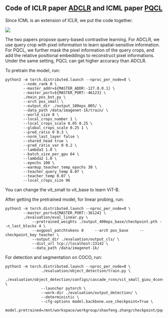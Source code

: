 ## Code of ICLR paper [ADCLR](https://openreview.net/pdf?id=10R_bcjFwJ) and ICML paper [PQCL](https://github.com/Sherrylone/sherrylone.github.io/blob/main/assets/ICML23_PQCL.pdf)

Since ICML is an extension of ICLR, we put the code together.

![](https://github.com/Sherrylone/sherrylone.github.io/blob/main/images/ICML23_PQCL.png)

The two papers propose query-based contrastive learning. For ADCLR, we use query crop with pixel information to learn spatial-sensitive information. For PQCL, we further mask the pixel information of the query crops, and add the relative positional embeddings to reconstruct pixel informations. Under the same setting, PQCL can get higher accuracy than ADCLR. 

To pretrain the model, run:
```
python3 -m torch.distributed.launch --nproc_per_node=8 \
        --node_rank 0 \
        --master_addr=${MASTER_ADDR:-127.0.0.1} \
        --master_port=${MASTER_PORT:-46123} \
        ./main_pos_bot.py \
        --arch pos_small \
        --output_dir ./output_100eps_005/ \
        --data_path /data/imagenet-1k/train/ \
        --world_size 8 \
        --local_crops_number 1 \
        --local_crops_scale 0.05 0.25 \
        --global_crops_scale 0.25 1 \
        --pred_ratio 0 0.3 \
        --norm_last_layer false \
        --shared_head true \
        --pred_ratio_var 0 0.2 \
        --lambda3 1.0 \
        --batch_size_per_gpu 64 \
        --lambda2 1.0 \
        --epochs 100 \
        --warmup_teacher_temp_epochs 30 \
        --teacher_query_temp 0.07 \
        --teacher_temp 0.07 \
        --local_crops_size 96
```
You can change the vit_small to vit_base to learn ViT-B.

After getting the pretrained model, for linear probing, run:
```
python3 -m torch.distributed.launch --nproc_per_node=8 \
        --master_port=${MASTER_PORT:-36124} \
        ./evaluation/eval_linear.py \
            --pretrained_weights ./output_400eps_base/checkpoint.pth --n_last_blocks 4 \
            --avgpool_patchtokens 0     --arch pos_base     --checkpoint_key teacher \
            --output_dir ./evaluation/output_cls/ \
            --dist_url tcp://localhost:23142 \
            --data_path /data/imagenet-1k/
```

For detection and segmentation on COCO, run:
```
python3 -m torch.distributed.launch --nproc_per_node=8 \
                ./evaluation/object_detection/train.py \
                ./evaluation/object_detection/configs/cascade_rcnn/vit_small_giou_4conv1f_coco_1x.py \
                --launcher pytorch \
                --work-dir ./evaluation/output_detection/ \
                --deterministic \
                --cfg-options model.backbone.use_checkpoint=True \
                model.pretrained=/mnt/workspace/workgroup/shaofeng.zhang/checkpoint/pqcl_small_300eps.pth
```

